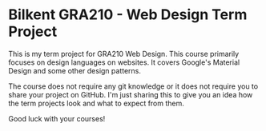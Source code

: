 # Bilkent GRA210 - Web Design Term Project

This is my term project for GRA210 Web Design. This course primarily focuses on design languages on websites. It covers Google's Material Design and some other design patterns.

The course does not require any git knowledge or it does not require you to share your project on GitHub. I'm just sharing this to give you an idea how the term projects look and what to expect from them.

Good luck with your courses!